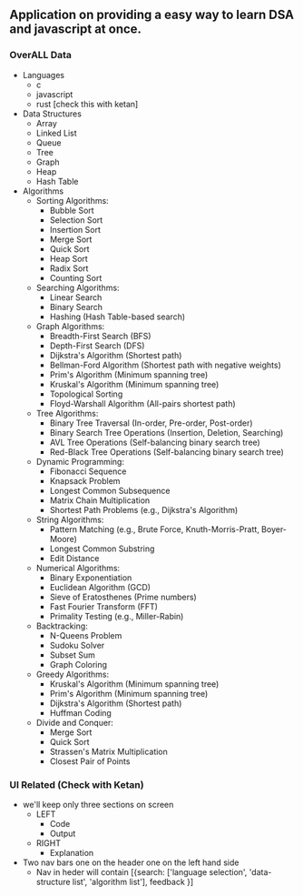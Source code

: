 ## Application on providing a easy way to learn DSA and javascript at once.

### OverALL Data

- Languages
  - c
  - javascript
  - rust [check this with ketan]
- Data Structures
  - Array
  - Linked List
  - Queue
  - Tree
  - Graph
  - Heap
  - Hash Table
- Algorithms
  - Sorting Algorithms:
    - Bubble Sort
    - Selection Sort
    - Insertion Sort
    - Merge Sort
    - Quick Sort
    - Heap Sort
    - Radix Sort
    - Counting Sort
  - Searching Algorithms:
    - Linear Search
    - Binary Search
    - Hashing (Hash Table-based search)
  - Graph Algorithms:
    - Breadth-First Search (BFS)
    - Depth-First Search (DFS)
    - Dijkstra's Algorithm (Shortest path)
    - Bellman-Ford Algorithm (Shortest path with negative weights)
    - Prim's Algorithm (Minimum spanning tree)
    - Kruskal's Algorithm (Minimum spanning tree)
    - Topological Sorting
    - Floyd-Warshall Algorithm (All-pairs shortest path)
  - Tree Algorithms:
    - Binary Tree Traversal (In-order, Pre-order, Post-order)
    - Binary Search Tree Operations (Insertion, Deletion, Searching)
    - AVL Tree Operations (Self-balancing binary search tree)
    - Red-Black Tree Operations (Self-balancing binary search tree)
  - Dynamic Programming:
    - Fibonacci Sequence
    - Knapsack Problem
    - Longest Common Subsequence
    - Matrix Chain Multiplication
    - Shortest Path Problems (e.g., Dijkstra's Algorithm)
  - String Algorithms:
    - Pattern Matching (e.g., Brute Force, Knuth-Morris-Pratt, Boyer-Moore)
    - Longest Common Substring
    - Edit Distance
  - Numerical Algorithms:
    - Binary Exponentiation
    - Euclidean Algorithm (GCD)
    - Sieve of Eratosthenes (Prime numbers)
    - Fast Fourier Transform (FFT)
    - Primality Testing (e.g., Miller-Rabin)
  - Backtracking:
    - N-Queens Problem
    - Sudoku Solver
    - Subset Sum
    - Graph Coloring
  - Greedy Algorithms:
    - Kruskal's Algorithm (Minimum spanning tree)
    - Prim's Algorithm (Minimum spanning tree)
    - Dijkstra's Algorithm (Shortest path)
    - Huffman Coding
  - Divide and Conquer:
    - Merge Sort
    - Quick Sort
    - Strassen's Matrix Multiplication
    - Closest Pair of Points

### UI Related (Check with Ketan)

- we'll keep only three sections on screen
  - LEFT
    - Code
    - Output
  - RIGHT
    - Explanation
- Two nav bars one on the header one on the left hand side
  - Nav in heder will contain [{search: ['language selection', 'data-structure list', 'algorithm list'], feedback }]

